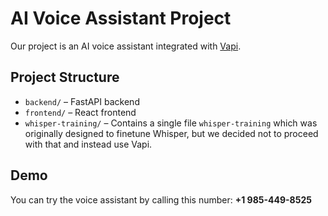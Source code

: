 # AI Voice Assistant Project

Our project is an AI voice assistant integrated with [Vapi](https://www.vapi.ai/).

## Project Structure

- `backend/` – FastAPI backend  
- `frontend/` – React frontend  
- `whisper-training/` – Contains a single file `whisper-training` which was originally designed to finetune Whisper, but we decided not to proceed with that and instead use Vapi.

## Demo

You can try the voice assistant by calling this number: **+1 985-449-8525**
